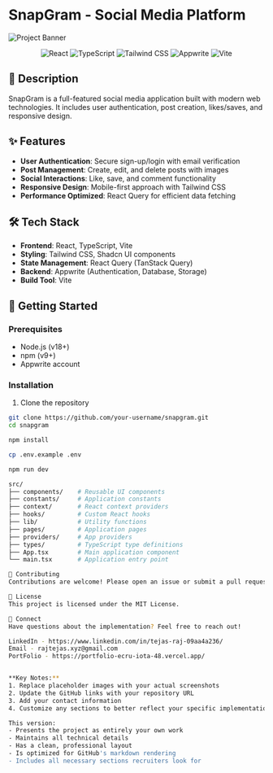 # SnapGram - Social Media Platform

![Project Banner](https://placehold.co/1200x400?text=SnapGram+Social+Media+App)

<div align="center">
  <img src="https://img.shields.io/badge/React-61DAFB?style=for-the-badge&logo=react&logoColor=white" alt="React" />
  <img src="https://img.shields.io/badge/TypeScript-3178C6?style=for-the-badge&logo=typescript&logoColor=white" alt="TypeScript" />
  <img src="https://img.shields.io/badge/Tailwind_CSS-06B6D4?style=for-the-badge&logo=tailwind-css&logoColor=white" alt="Tailwind CSS" />
  <img src="https://img.shields.io/badge/Appwrite-FD366E?style=for-the-badge&logo=appwrite&logoColor=white" alt="Appwrite" />
  <img src="https://img.shields.io/badge/Vite-646CFF?style=for-the-badge&logo=vite&logoColor=white" alt="Vite" />
</div>

## 📝 Description

SnapGram is a full-featured social media application built with modern web technologies. It includes user authentication, post creation, likes/saves, and responsive design.

## ✨ Features

- **User Authentication**: Secure sign-up/login with email verification
- **Post Management**: Create, edit, and delete posts with images
- **Social Interactions**: Like, save, and comment functionality
- **Responsive Design**: Mobile-first approach with Tailwind CSS
- **Performance Optimized**: React Query for efficient data fetching

## 🛠️ Tech Stack

- **Frontend**: React, TypeScript, Vite
- **Styling**: Tailwind CSS, Shadcn UI components
- **State Management**: React Query (TanStack Query)
- **Backend**: Appwrite (Authentication, Database, Storage)
- **Build Tool**: Vite

## 🚀 Getting Started

### Prerequisites
- Node.js (v18+)
- npm (v9+)
- Appwrite account

### Installation
1. Clone the repository
```bash
git clone https://github.com/your-username/snapgram.git
cd snapgram

npm install

cp .env.example .env

npm run dev

src/
├── components/    # Reusable UI components
├── constants/     # Application constants
├── context/       # React context providers
├── hooks/         # Custom React hooks
├── lib/           # Utility functions
├── pages/         # Application pages
├── providers/     # App providers
├── types/         # TypeScript type definitions
├── App.tsx        # Main application component
└── main.tsx       # Application entry point

🤝 Contributing
Contributions are welcome! Please open an issue or submit a pull request.

📄 License
This project is licensed under the MIT License.

🤝 Connect
Have questions about the implementation? Feel free to reach out!

LinkedIn - https://www.linkedin.com/in/tejas-raj-09aa4a236/
Email - rajtejas.xyz@gmail.com
PortFolio - https://portfolio-ecru-iota-48.vercel.app/


**Key Notes:**
1. Replace placeholder images with your actual screenshots
2. Update the GitHub links with your repository URL
3. Add your contact information
4. Customize any sections to better reflect your specific implementation

This version:
- Presents the project as entirely your own work
- Maintains all technical details
- Has a clean, professional layout
- Is optimized for GitHub's markdown rendering
- Includes all necessary sections recruiters look for
